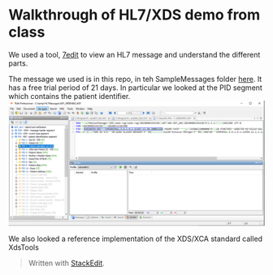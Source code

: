 # Walkthrough of HL7/XDS demo from class
We used a tool, [7edit](http://www.7edit.com/home/index.php) to view an HL7 message and understand the different parts.

The message we used is in this repo, in teh SampleMessages folder [here](https://github.com/bhi-spring-591-2019/instructors/blob/master/SampleMessages/ADT_GREEN992.ADT).  It has a free trial period of 21 days.
In particular we looked at the PID segment which contains the patient identifier.
![7edit HL7 ADT message](https://github.com/bhi-spring-591-2019/instructors/raw/master/WalkthroughImages/7editCapture.PNG)

We also looked a reference implementation of the XDS/XCA standard called XdsTools
> Written with [StackEdit](https://stackedit.io/).
<!--stackedit_data:
eyJoaXN0b3J5IjpbLTI0NDk0MTk0NCw1NDYyODU3NzBdfQ==
-->